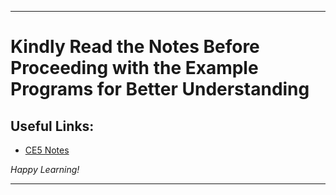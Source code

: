 
---

# Kindly Read the Notes Before Proceeding with the Example Programs for Better Understanding

## Useful Links:

- [CE5 Notes](https://github.com/DipsanaRoy/c-extensions/main/tree/CE005_goto/CE5_GOTO.md)

*Happy Learning!*

---
